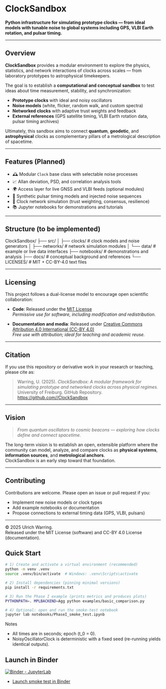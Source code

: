 # ClockSandbox

**Python infrastructure for simulating prototype clocks — from ideal models with tunable noise to global systems including GPS, VLBI Earth rotation, and pulsar timing.**

---

## Overview

**ClockSandbox** provides a modular environment to explore the physics, statistics, and network interactions of clocks across scales — from laboratory prototypes to astrophysical timekeepers.

The goal is to establish a **computational and conceptual sandbox** to test ideas about time measurement, stability, and synchronization:
- **Prototype clocks** with ideal and noisy oscillators
- **Noise models** (white, flicker, random walk, and custom spectra)
- **Networked clocks** with adaptive trust weights and feedback
- **External references** (GPS satellite timing, VLBI Earth rotation data, pulsar timing archives)

Ultimately, this sandbox aims to connect **quantum**, **geodetic**, and **astrophysical** clocks as complementary pillars of a metrological description of spacetime.

---

## Features (Planned)

- 🕰️ Modular `Clock` base class with selectable noise processes  
- 📈 Allan deviation, PSD, and correlation analysis tools  
- 🌍 Access layer for live GNSS and VLBI feeds (optional modules)  
- 🌌 Synthetic pulsar timing models and injected noise sequences  
- 🤝 Clock network simulation (trust weighting, consensus, resilience)  
- 📚 Jupyter notebooks for demonstrations and tutorials  

---

## Structure (to be implemented)

ClockSandbox/
├── src/
│   ├── clocks/              # clock models and noise generators
│   ├── networks/            # network simulation modules
│   └── data/                # example or live data interfaces
├── notebooks/               # demonstrations and analysis
├── docs/                    # conceptual background and references
└── LICENSES/                # MIT + CC-BY-4.0 text files

---

## Licensing

This project follows a dual-license model to encourage open scientific collaboration:

- **Code**: Released under the [MIT License](LICENSES/MIT_LICENSE.md)  
  *Permissive use for software, including modification and redistribution.*

- **Documentation and media**: Released under [Creative Commons Attribution 4.0 International (CC-BY 4.0)](LICENSES/CC_BY_4.0.md)  
  *Free use with attribution; ideal for teaching and academic reuse.*

---

## Citation

If you use this repository or derivative work in your research or teaching, please cite as:

> Warring, U. (2025). *ClockSandbox: A modular framework for simulating prototype and networked clocks across physical regimes.*  
> University of Freiburg. GitHub Repository.  
> [https://github.com/<your-github-handle>/ClockSandbox](https://github.com/)

---

## Vision

> *From quantum oscillators to cosmic beacons — exploring how clocks define and connect spacetime.*

The long-term vision is to establish an open, extensible platform where the community can model, analyze, and compare clocks as **physical systems**, **information sources**, and **metrological anchors**.  
ClockSandbox is an early step toward that foundation.

---

## Contributing

Contributions are welcome. Please open an issue or pull request if you:
- Implement new noise models or clock types  
- Add example notebooks or documentation  
- Propose connections to external timing data (GPS, VLBI, pulsars)

---

© 2025 Ulrich Warring.  
Released under the MIT License (software) and CC-BY 4.0 License (documentation).

## Quick Start

```bash
# 1) Create and activate a virtual environment (recommended)
python -m venv .venv
source .venv/bin/activate  # Windows: .venv\Scripts\activate

# 2) Install dependencies (pinning minimal versions)
pip install -r requirements.txt

# 3) Run the Phase I example (prints metrics and produces plots)
PYTHONPATH=. MPLBACKEND=Agg python examples/basic_comparison.py

# 4) Optional: open and run the smoke-test notebook
jupyter lab notebooks/PhaseI_smoke_test.ipynb
```

Notes
- All times are in seconds; epoch (t_0 = 0).
- NoisyOscillatorClock is deterministic with a fixed seed (re-running yields identical outputs).

## Launch in Binder

[![Binder - JupyterLab](https://mybinder.org/badge_logo.svg)](https://mybinder.org/v2/gh/uwarring82/clock-sandbox/main?urlpath=lab)

- [Launch smoke test in Binder](https://mybinder.org/v2/gh/uwarring82/clock-sandbox/main?labpath=notebooks%2FPhaseI_smoke_test.ipynb)

